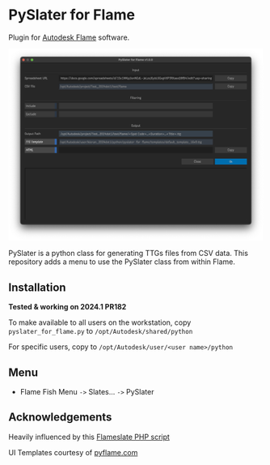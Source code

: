 # PySlater for Flame
Plugin for [Autodesk Flame](http://www.autodesk.com/products/flame) software.

![screenshot](screenshot.png)

PySlater is a python class for generating TTGs files from CSV data.  This repository adds a menu to use the PySlater class from within Flame.  

## Installation
**Tested & working on 2024.1 PR182**

To make available to all users on the workstation, copy `pyslater_for_flame.py` to `/opt/Autodesk/shared/python`

For specific users, copy to `/opt/Autodesk/user/<user name>/python`

## Menu
- Flame Fish Menu `->` Slates... `->` PySlater

## Acknowledgements
Heavily influenced by this [Flameslate PHP script](http://github.com/ManChicken1911/flameslater)

UI Templates courtesy of [pyflame.com](http://www.pyflame.com)

